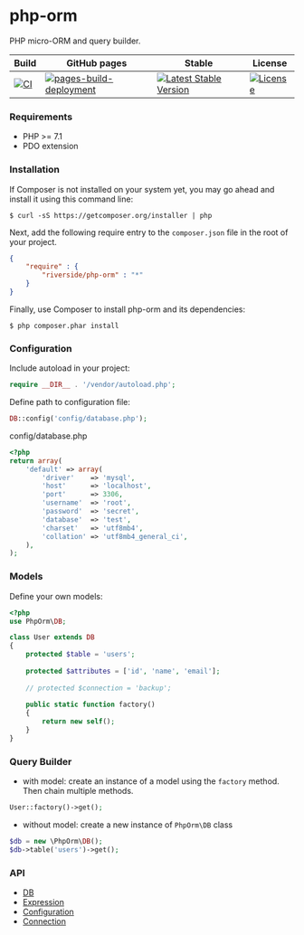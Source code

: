 # php-orm
PHP micro-ORM and query builder.

| Build | GitHub pages | Stable | License |
| ----- | ------------ | ------ | ------- |
| [![CI][x1]][y1] | [![pages-build-deployment][x4]][y4] | [![Latest Stable Version][x2]][y2] | [![License][x3]][y3] |

### Requirements
- PHP >= 7.1
- PDO extension

### Installation
If Composer is not installed on your system yet, you may go ahead and install it using this command line:
```
$ curl -sS https://getcomposer.org/installer | php
```
Next, add the following require entry to the <code>composer.json</code> file in the root of your project.
```json
{
    "require" : {
        "riverside/php-orm" : "*"
    }
}
```
Finally, use Composer to install php-orm and its dependencies:
```
$ php composer.phar install 
```

### Configuration
Include autoload in your project: 
```php
require __DIR__ . '/vendor/autoload.php';
```

Define path to configuration file:
```php
DB::config('config/database.php');
```

config/database.php
```php
<?php
return array(
    'default' => array(
        'driver'    => 'mysql',
        'host'      => 'localhost',
        'port'      => 3306,
        'username'  => 'root',
        'password'  => 'secret',
        'database'  => 'test',
        'charset'   => 'utf8mb4',
        'collation' => 'utf8mb4_general_ci',
    ),
);
```

### Models
Define your own models:
```php
<?php
use PhpOrm\DB;

class User extends DB
{
    protected $table = 'users';
    
    protected $attributes = ['id', 'name', 'email'];
    
    // protected $connection = 'backup';
    
    public static function factory()
    {
        return new self();
    }
}
```

### Query Builder
- with model:
 create an instance of a model using the `factory` method. Then chain multiple methods.
```php
User::factory()->get();
```

- without model: create a new instance of `PhpOrm\DB` class
```php
$db = new \PhpOrm\DB();
$db->table('users')->get();
```

### API
- [DB][1]
- [Expression][2]
- [Configuration][3]
- [Connection][4]

[1]: https://riverside.github.io/php-orm/api.html#db
[2]: https://riverside.github.io/php-orm/api.html#expr
[3]: https://riverside.github.io/php-orm/api.html#cfg
[4]: https://riverside.github.io/php-orm/api.html#con
[x1]: https://github.com/riverside/php-orm/actions/workflows/test.yml/badge.svg
[y1]: https://github.com/riverside/php-orm/actions/workflows/test.yml
[x2]: https://poser.pugx.org/riverside/php-orm/v/stable
[y2]: https://packagist.org/packages/riverside/php-orm
[x3]: https://poser.pugx.org/riverside/php-orm/license
[y3]: https://packagist.org/packages/riverside/php-orm
[x4]: https://github.com/riverside/php-orm/actions/workflows/pages/pages-build-deployment/badge.svg
[y4]: https://github.com/riverside/php-orm/actions/workflows/pages/pages-build-deployment